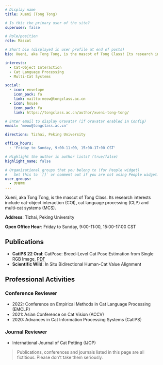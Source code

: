 ```yaml
---
# Display name
title: Xueni (Tong Tong)

# Is this the primary user of the site?
superuser: false

# Role/position
role: Mascot

# Short bio (displayed in user profile at end of posts)
bio: Xueni, aka Tong Tong, is the mascot of Tong Class! Its research interests include cat-object interaction (COI), cat language processing (CLP) and multi-cat systems (MCS).

interests:
  - Cat-Object Interaction
  - Cat Language Processing
  - Multi-Cat Systems

social:
  - icon: envelope
    icon_pack: fa
    link: mailto:meow@tongclass.ac.cn
  - icon: house
    icon_pack: fa
    link: https://tongclass.ac.cn/author/xueni-tong-tong/

# Enter email to display Gravatar (if Gravatar enabled in Config)
email: 'meow@tongclass.ac.cn'

directions: Tizhai, Peking University

office_hours:
  - 'Friday to Sunday, 9:00-11:00, 15:00-17:00 CST'

# Highlight the author in author lists? (true/false)
highlight_name: false

# Organizational groups that you belong to (for People widget)
#   Set this to `[]` or comment out if you are not using People widget.
user_groups:
  - 吉祥物
---
```


Xueni, aka Tong Tong, is the mascot of Tong Class. Its research interests include cat-object interaction (COI), cat language processing (CLP) and multi-cat systems (MCS).

**Address**: Tizhai, Peking University

**Open Office Hour**: Friday to Sunday, 9:00-11:00, 15:00-17:00 CST

## Publications

- **CatIPS 22 Oral**: CatPose: Breed-Level Cat Pose Estimation from Single RGB Image, [PDF](http://assets.tongclass.ac.cn/posts/2022/10-28/tong-cat/xueni2022catpose.pdf)
- **Scientific Wild**: In Situ Bidirectional Human-Cat Value Alignment 

## Professional Activities

### Conference Reviewer

- 2022: Conference on Empirical Methods in Cat Language Processing (EMCLP)
- 2021: Asian Conference on Cat Vision (ACCV)
- 2020: Advances in Cat Information Processing Systems (CatIPS)

### Journal Reviewer

- International Journal of Cat Petting (IJCP)

> Publications, conferences and journals listed in this page are all fictitious. Please don't take them seriously.
